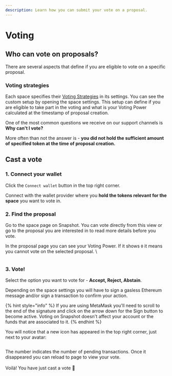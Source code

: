 ```yaml
---
description: Learn how you can submit your vote on a proposal.
---
```


# Voting

## Who can vote on proposals? <a href="#who-can-vote-on-proposals" id="who-can-vote-on-proposals"></a>

There are several aspects that define if you are eligible to vote on a specific proposal.

### Voting strategies <a href="#voting-strategies" id="voting-strategies"></a>

Each space specifies their [Voting Strategies](../protocol/voting-strategies.md) in its settings. You can see the custom setup by opening the space settings. This setup can define if you are eligible to take part in the voting and what is your Voting Power calculated at the timestamp of proposal creation.

One of the most common questions we receive on our support channels is **Why can't I vote?**

More often than not the answer is - **you did not hold the sufficient amount of specified token at the time of proposal creation.**



## Cast a vote <a href="#cast-a-vote" id="cast-a-vote"></a>

### 1. Connect your wallet

Click the `Connect wallet` button in the top right corner.

Connect with the wallet provider where you **hold the tokens relevant for the space** you want to vote in.

### 2. Find the proposal

Go to the space page on Snapshot. You can vote directly from this view or go to the proposal you are interested in to read more details before you vote.

In the proposal page you can see your Voting Power. If it shows `0` it means you cannot vote on the selected proposal. \


<figure><img src="../.gitbook/assets/image (1).png" alt=""><figcaption></figcaption></figure>



### 3. Vote!

Select the option you want to vote for - **Accept, Reject, Abstain**.

Depending on the space settings you will have to sign a gasless Ethereum message and/or sign a transaction to confirm your action.

{% hint style="info" %}
If you are using MetaMask you'll need to scroll to the end of the signature and click on the arrow down for the Sign button to become active. Voting on Snapshot doesn't affect your account or the funds that are associated to it.
{% endhint %}

You will notice that a new icon has appeared in the top right corner, just next to your avatar:

<figure><img src="../.gitbook/assets/image (11).png" alt=""><figcaption></figcaption></figure>

The number indicates the number of pending transactions. Once it disappeared you can reload to page to view your vote.\
\
Voilà! You have just cast a vote 🎉​
